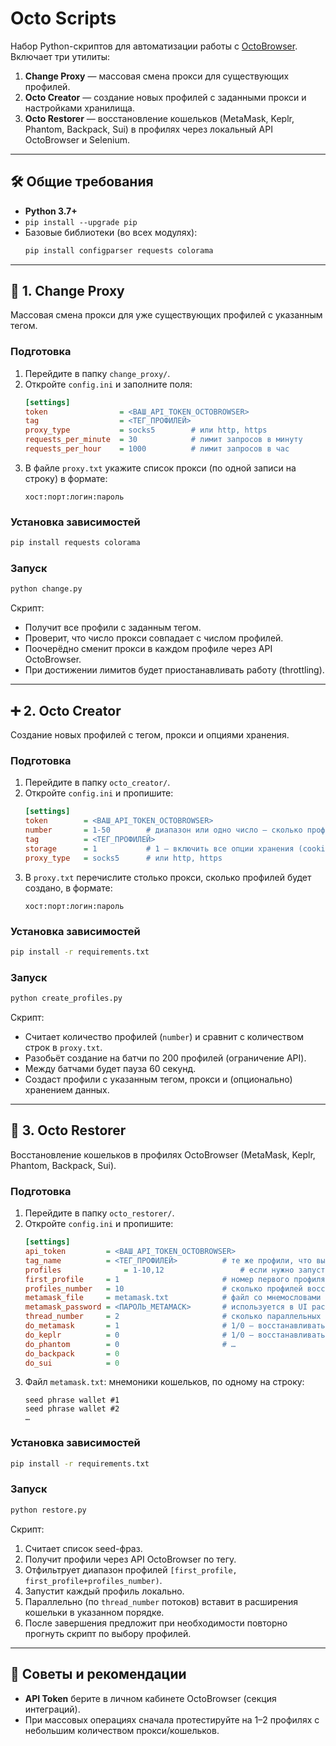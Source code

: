 # Octo Scripts

Набор Python-скриптов для автоматизации работы с [OctoBrowser](https://app.octobrowser.net/). Включает три утилиты:

1. **Change Proxy** — массовая смена прокси для существующих профилей.
2. **Octo Creator** — создание новых профилей с заданными прокси и настройками хранилища.
3. **Octo Restorer** — восстановление кошельков (MetaMask, Keplr, Phantom, Backpack, Sui) в профилях через локальный API OctoBrowser и Selenium.

---

## 🛠️ Общие требования

- **Python 3.7+**  
- `pip install --upgrade pip`
- Базовые библиотеки (во всех модулях):  
  ```bash
  pip install configparser requests colorama
  ```

---

## 🔄 1. Change Proxy

Массовая смена прокси для уже существующих профилей с указанным тегом.

### Подготовка

1. Перейдите в папку `change_proxy/`.
2. Откройте `config.ini` и заполните поля:
   ```ini
   [settings]
   token                = <ВАШ_API_TOKEN_OCTOBROWSER>
   tag                  = <ТЕГ_ПРОФИЛЕЙ>
   proxy_type           = socks5        # или http, https
   requests_per_minute  = 30            # лимит запросов в минуту
   requests_per_hour    = 1000          # лимит запросов в час
   ```
3. В файле `proxy.txt` укажите список прокси (по одной записи на строку) в формате:
   ```
   хост:порт:логин:пароль
   ```

### Установка зависимостей

```bash
pip install requests colorama
```

### Запуск

```bash
python change.py
```

Скрипт:
- Получит все профили с заданным тегом.
- Проверит, что число прокси совпадает с числом профилей.
- Поочерёдно сменит прокси в каждом профиле через API OctoBrowser.
- При достижении лимитов будет приостанавливать работу (throttling).

---

## ➕ 2. Octo Creator

Создание новых профилей с тегом, прокси и опциями хранения.

### Подготовка

1. Перейдите в папку `octo_creator/`.
2. Откройте `config.ini` и пропишите:
   ```ini
   [settings]
   token        = <ВАШ_API_TOKEN_OCTOBROWSER>
   number       = 1-50        # диапазон или одно число — сколько профилей создать
   tag          = <ТЕГ_ПРОФИЛЕЙ>
   storage      = 1           # 1 — включить все опции хранения (cookies, history, bookmarks…)
   proxy_type   = socks5      # или http, https
   ```
3. В `proxy.txt` перечислите столько прокси, сколько профилей будет создано, в формате:
   ```
   хост:порт:логин:пароль
   ```

### Установка зависимостей

```bash
pip install -r requirements.txt
```

### Запуск

```bash
python create_profiles.py
```

Скрипт:
- Считает количество профилей (`number`) и сравнит с количеством строк в `proxy.txt`.
- Разобьёт создание на батчи по 200 профилей (ограничение API).
- Между батчами будет пауза 60 секунд.
- Создаст профили с указанным тегом, прокси и (опционально) хранением данных.

---

## 🔄 3. Octo Restorer

Восстановление кошельков в профилях OctoBrowser (MetaMask, Keplr, Phantom, Backpack, Sui).

### Подготовка

1. Перейдите в папку `octo_restorer/`.
2. Откройте `config.ini` и пропишите:
   ```ini
   [settings]
   api_token         = <ВАШ_API_TOKEN_OCTOBROWSER>
   tag_name          = <ТЕГ_ПРОФИЛЕЙ>          # те же профили, что вы создавали/использовали
   profiles  		     = 1-10,12                 # если нужно запустить конкретные профили (иначе пустое)
   first_profile     = 1                       # номер первого профиля в OctoBrowser
   profiles_number   = 10                      # сколько профилей восстановить
   metamask_file     = metamask.txt            # файл со мнемословами
   metamask_password = <ПАРОЛЬ_МЕТАМАСК>       # используется в UI расширения
   thread_number     = 2                       # сколько параллельных потоков
   do_metamask       = 1                       # 1/0 — восстанавливать MetaMask
   do_keplr          = 0                       # 1/0 — восстанавливать Keplr
   do_phantom        = 0                       # …
   do_backpack       = 0
   do_sui            = 0
   ```
3. Файл `metamask.txt`: мнемоники кошельков, по одному на строку:
   ```
   seed phrase wallet #1
   seed phrase wallet #2
   …
   ```

### Установка зависимостей

```bash
pip install -r requirements.txt
```

### Запуск

```bash
python restore.py
```

Скрипт:
1. Считает список seed-фраз.
2. Получит профили через API OctoBrowser по тегу.
3. Отфильтрует диапазон профилей `[first_profile, first_profile+profiles_number)`.
4. Запустит каждый профиль локально.
5. Параллельно (по `thread_number` потоков) вставит в расширения кошельки в указанном порядке.
6. После завершения предложит при необходимости повторно прогнуть скрипт по выбору профилей.

---

## 📝 Советы и рекомендации

- **API Token** берите в личном кабинете OctoBrowser (секция интеграций).
- При массовых операциях сначала протестируйте на 1–2 профилях с небольшим количеством прокси/кошельков.
